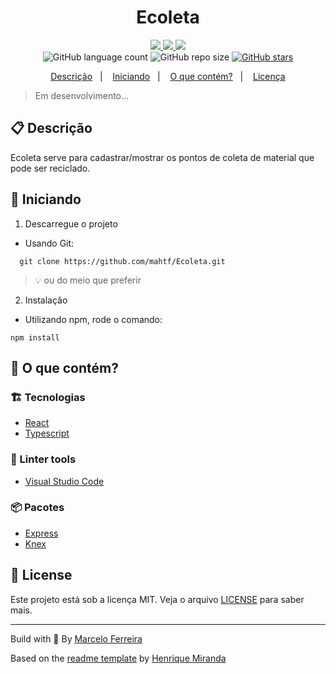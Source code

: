 <!--<p align="center">
  <img alt="Icone Ecoleta" src="./web/public/favicon.ico" width="100"/>
</p> 
-->
<h1 align="center">
  Ecoleta
</h1>

<!-- Badges -->
<p align="center">
  <!-- if your  -->
  <a href="https://github.com/mahtf/Ecoleta/graphs/commit-activity" alt="Maintenance">
    <img src="https://img.shields.io/badge/Maintained%3F-yes-1EAE72.svg" />
  </a>

  <!-- License -->
  <a href="./LICENSE" alt="License: MIT">
    <img src="https://img.shields.io/badge/License-MIT-1EAE72.svg" />
  </a>

  <!-- codefactor -->
  <a href="https://www.codefactor.io/repository/github/mahtf/Ecoleta" alt="CodeFactor">
    <img src="https://www.codefactor.io/repository/github/mahtf/Ecoleta/badge" />
  </a>

  <br/>

  <img alt="GitHub language count" src="https://img.shields.io/github/languages/count/mahtf/Ecoleta?color=blue">


  <!-- GitHub repo size -->
  <img alt="GitHub repo size" src="https://img.shields.io/github/repo-size/mahtf/Ecoleta">

  <!-- Social -->  
  <a href="https://github.com/mahtf/Ecoleta/stargazers">
    <img alt="GitHub stars" src="https://img.shields.io/github/stars/mahtf/Ecoleta?style=social">
  </a>
</p>

<!-- summary -->
<p align="center">
  <a href="#clipboard-descrição">Descrição</a>&nbsp;&nbsp;&nbsp;|&nbsp;&nbsp;&nbsp;
  <a href="#rocket-iniciando">Iniciando</a>&nbsp;&nbsp;&nbsp;|&nbsp;&nbsp;&nbsp;
  <a href="#-o-que-contém">O que contém?</a>&nbsp;&nbsp;&nbsp;|&nbsp;&nbsp;&nbsp;
  <a href="#memo-license">Licença</a>
</p>

> Em desenvolvimento...

## :clipboard: Descrição

 Ecoleta serve para cadastrar/mostrar os pontos de coleta de material que pode ser reciclado.

## :rocket: Iniciando

1. Descarregue o projeto

  - Usando Git:
```shell
  git clone https://github.com/mahtf/Ecoleta.git
```
  > :bulb: ou do meio que preferir

2. Instalação

 - Utilizando npm, rode o comando: 
 ```shell
 npm install 
 ```

## 🧐 O que contém?

### :building_construction: Tecnologias

- [React](https://github.com/facebook/react)
- [Typescript](https://github.com/microsoft/TypeScript)
  
### :lipstick: Linter tools

- [Visual Studio Code](https://code.visualstudio.com/)

### :package: Pacotes

- [Express](https://github.com/expressjs/express)
- [Knex](http://knexjs.org/)

## :memo: License

Este projeto está sob a licença MIT. Veja o arquivo [LICENSE](LICENSE) para saber mais.

---

Build with 💙 By [Marcelo Ferreira](https://www.linkedin.com/in/mahtf/)

Based on the [readme template](https://gist.github.com/henry-ns/a00234378353d9ca43e1bfe043202192) by [Henrique Miranda](http://thehenry.dev/)